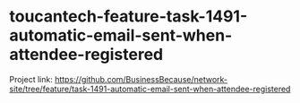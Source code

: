 # toucantech-feature-task-1491-automatic-email-sent-when-attendee-registered
Project link: https://github.com/BusinessBecause/network-site/tree/feature/task-1491-automatic-email-sent-when-attendee-registered
